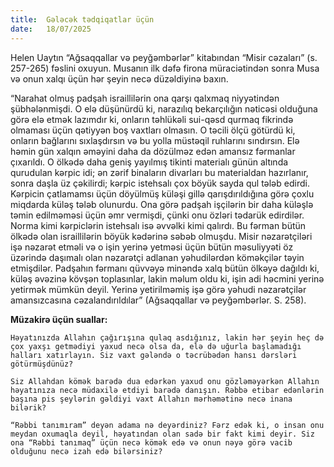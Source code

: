 ```yaml
---
title:  Gələcək tədqiqatlar üçün
date:   18/07/2025
---
```


Helen Uaytın “Ağsaqqallar və peyğəmbərlər” kitabından “Misir cəzaları” (s. 257-265) fəslini oxuyun. Musanın ilk dəfə firona müraciətindən sonra Musa və onun xalqı üçün hər şeyin necə düzəldiyinə baxın.

“Narahat olmuş padşah israillilərin ona qarşı qalxmaq niyyətindən şübhələnmişdi. O elə düşünürdü ki, narazılıq bekarçılığın nəticəsi olduğuna görə elə etmək lazımdır ki, onların təhlükəli sui-qəsd qurmaq fikrində olmaması üçün qətiyyən boş vaxtları olmasın. O təcili ölçü götürdü ki, onların bağlarını sıxlaşdırsın və bu yolla müstəqil ruhlarını sındırsın. Elə həmin gün xalqın əməyini daha da dözülməz edən amansız fərmanlar çıxarıldı. O ölkədə daha geniş yayılmış tikinti materialı günün altında qurudulan kərpic idi; ən zərif binaların divarları bu materialdan hazırlanır, sonra daşla üz çəkilirdi; kərpic istehsalı çox böyük sayda qul tələb edirdi. Kərpicin çatlamamsı üçün döyülmüş küləşi gillə qarışdırıldığına görə çoxlu miqdarda küləş tələb olunurdu. Ona görə padşah işçilərin bir daha küləşlə təmin edilməməsi üçün əmr vermişdi, çünki onu özləri tədarük edirdilər. Norma kimi kərpiclərin istehsalı isə əvvəlki kimi qalırdı. Bu fərman bütün ölkədə olan israillilərin böyük kədərinə səbəb olmuşdu. Misir nəzarətçiləri işə nəzarət etməli və o işin yerinə yetməsi üçün bütün məsuliyyəti öz üzərində daşımalı olan nəzarətçi adlanan yəhudilərdən köməkçilər təyin etmişdilər. Padşahın fərmanı qüvvəyə minəndə xalq bütün ölkəyə dağıldı ki, küləş əvəzinə kövşən toplasınlar, lakin məlum oldu ki, işin adi həcmini yerinə yetirmək mümkün deyil. Yerinə yetirilməmiş işə görə yəhudi nəzarətçilər amansızcasına cəzalandırıldılar” (Ağsaqqallar və peyğəmbərlər. S. 258).

**Müzakirə üçün suallar:**

`Həyatınızda Allahın çağırışına qulaq asdığınız, lakin hər şeyin heç də çox yaxşı getmədiyi yaxud necə olsa da, elə də uğurla başlamadığı halları xatırlayın. Siz vaxt gələndə o təcrübədən hansı dərsləri götürmüşdünüz?`

`Siz Allahdan kömək barədə dua edərkən yaxud onu gözləməyərkən Allahın həyatınıza necə müdaxilə etdiyi barədə danışın. Rəbbə etibar edənlərin başına pis şeylərin gəldiyi vaxt Allahın mərhəmətinə necə inana bilərik?`

`“Rəbbi tanımıram” deyən adama nə deyərdiniz? Fərz edək ki, o insan onu meydan oxumaqla deyil, həyatından olan sadə bir fakt kimi deyir. Siz ona “Rəbbi tanımaq” üçün necə kömək edə və onun nəyə görə vacib olduğunu necə izah edə bilərsiniz?`
